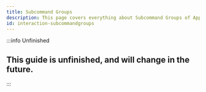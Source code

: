 ```yaml
---
title: Subcommand Groups
description: This page covers everything about Subcommand Groups of Application Commands.
id: interaction-subcommandgroups
---
```


:::info Unfinished
## This guide is unfinished, and will change in the future.  
:::